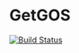 GetGOS
=====

[![Build Status](https://ci.galliumos.org/job/GetGOS/badge/icon)](https://ci.galliumos.org/job/GetGOS/)
